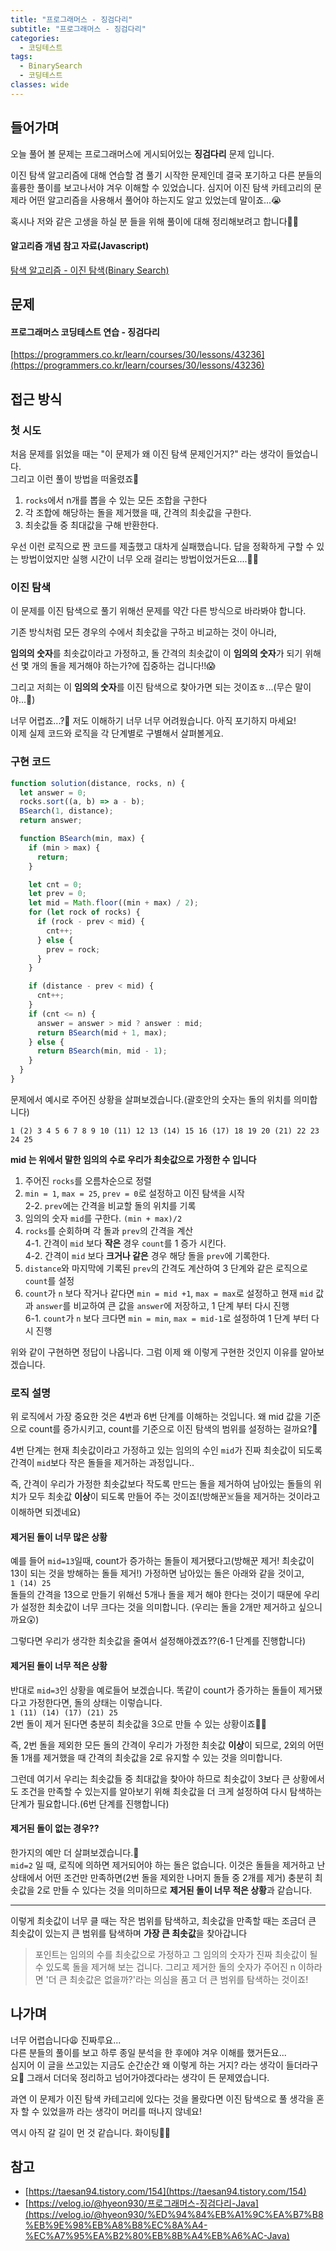 ```yaml
---
title: "프로그래머스 - 징검다리"
subtitle: "프로그래머스 - 징검다리"
categories:
  - 코딩테스트
tags:
  - BinarySearch
  - 코딩테스트
classes: wide
---
```


## 들어가며

오늘 풀어 볼 문제는 프로그래머스에 게시되어있는 **징검다리** 문제 입니다.

이진 탐색 알고리즘에 대해 연습할 겸 풀기 시작한 문제인데 결국 포기하고 다른 분들의 훌륭한 풀이를 보고나서야 겨우 이해할 수 있었습니다.
심지어 이진 탐색 카테고리의 문제라 어떤 알고리즘을 사용해서 풀어야 하는지도 알고 있었는데 말이죠...😭

혹시나 저와 같은 고생을 하실 분 들을 위해 풀이에 대해 정리해보려고 합니다👏🏻

#### 알고리즘 개념 참고 자료(Javascript)

[탐색 알고리즘 - 이진 탐색(Binary Search)](https://cjh5414.github.io/binary-search/)

## 문제

#### 프로그래머스 코딩테스트 연습 - 징검다리

[https://programmers.co.kr/learn/courses/30/lessons/43236](https://programmers.co.kr/learn/courses/30/lessons/43236)

## 접근 방식

### 첫 시도

처음 문제를 읽었을 때는 "이 문제가 왜 이진 탐색 문제인거지?" 라는 생각이 들었습니다.  
그리고 이런 풀이 방법을 떠올렸죠🤖

1. `rocks`에서 n개를 뽑을 수 있는 모든 조합을 구한다
2. 각 조합에 해당하는 돌을 제거했을 때, 간격의 최솟값을 구한다.
3. 최솟값들 중 최대값을 구해 반환한다.

우선 이런 로직으로 짠 코드를 제출했고 대차게 실패했습니다. 답을 정확하게 구할 수 있는 방법이었지만 실행 시간이 너무 오래 걸리는 방법이었거든요....🙅‍♂️

### 이진 탐색

이 문제를 이진 탐색으로 풀기 위해선 문제를 약간 다른 방식으로 바라봐야 합니다.

기존 방식처럼 모든 경우의 수에서 최솟값을 구하고 비교하는 것이 아니라,

**임의의 숫자**를 최솟값이라고 가정하고, 돌 간격의 최솟값이 이 **임의의 숫자**가 되기 위해선 몇 개의 돌을 제거해야 하는가?에 집중하는 겁니다!!😱

그리고 저희는 이 **임의의 숫자**를 이진 탐색으로 찾아가면 되는 것이죠ㅎ...(무슨 말이야...🐴)

너무 어렵죠...?🤯 저도 이해하기 너무 너무 어려웠습니다. 아직 포기하지 마세요!  
이제 실제 코드와 로직을 각 단계별로 구별해서 살펴볼게요.

### 구현 코드

```javascript
function solution(distance, rocks, n) {
  let answer = 0;
  rocks.sort((a, b) => a - b);
  BSearch(1, distance);
  return answer;

  function BSearch(min, max) {
    if (min > max) {
      return;
    }

    let cnt = 0;
    let prev = 0;
    let mid = Math.floor((min + max) / 2);
    for (let rock of rocks) {
      if (rock - prev < mid) {
        cnt++;
      } else {
        prev = rock;
      }
    }

    if (distance - prev < mid) {
      cnt++;
    }
    if (cnt <= n) {
      answer = answer > mid ? answer : mid;
      return BSearch(mid + 1, max);
    } else {
      return BSearch(min, mid - 1);
    }
  }
}
```

문제에서 예시로 주어진 상황을 살펴보겠습니다.(괄호안의 숫자는 돌의 위치를 의미합니다)

`1 (2) 3 4 5 6 7 8 9 10 (11) 12 13 (14) 15 16 (17) 18 19 20 (21) 22 23 24 25`

**mid 는 위에서 말한 임의의 수로 우리가 최솟값으로 가정한 수 입니다**

1. 주어진 `rocks`를 오름차순으로 정렬
2. `min = 1`, `max = 25`, `prev = 0`로 설정하고 이진 탐색을 시작  
   2-2. `prev`에는 간격을 비교할 돌의 위치를 기록
3. 임의의 숫자 `mid`를 구한다. `(min + max)/2`
4. `rocks`를 순회하며 각 돌과 `prev`의 간격을 계산  
   4-1. 간격이 `mid` 보다 **작은** 경우 `count`를 1 증가 시킨다.  
   4-2. 간격이 `mid` 보다 **크거나 같은** 경우 해당 돌을 `prev`에 기록한다.
5. `distance`와 마지막에 기록된 `prev`의 간격도 계산하여 3 단계와 같은 로직으로 `count`를 설정
6. `count`가 `n` 보다 작거나 같다면 `min = mid +1`, `max = max`로 설정하고 현재 `mid` 값과 `answer`를 비교하여 큰 값을 `answer`에 저장하고, 1 단계 부터 다시 진행  
   6-1. `count`가 `n` 보다 크다면 `min = min`, `max = mid-1`로 설정하여 1 단계 부터 다시 진행

위와 같이 구현하면 정답이 나옵니다. 그럼 이제 왜 이렇게 구현한 것인지 이유를 알아보겠습니다.

### 로직 설명

위 로직에서 가장 중요한 것은 4번과 6번 단계를 이해하는 것입니다.
왜 mid 값을 기준으로 count를 증가시키고, count를 기준으로 이진 탐색의 범위를 설정하는 걸까요?😬

4번 단계는 현재 최솟값이라고 가정하고 있는 임의의 수인 `mid`가 진짜 최솟값이 되도록 간격이 `mid`보다 작은 돌들을 제거하는 과정입니다..

즉, 간격이 우리가 가정한 최솟값보다 작도록 만드는 돌을 제거하여 남아있는 돌들의 위치가 모두 최솟값 **이상**이 되도록 만들어 주는 것이죠!(방해꾼☠️들을 제거하는 것이라고 이해하면 되겠네요)

#### 제거된 돌이 너무 많은 상황

예를 들어 `mid=13`일때, count가 증가하는 돌들이 제거됐다고(방해꾼 제거! 최솟값이 13이 되는 것을 방해하는 돌들 제거!) 가정하면 남아있는 돌은 아래와 같을 것이고,  
`1 (14) 25`  
돌들의 간격을 13으로 만들기 위해선 5개나 돌을 제거 해야 한다는 것이기 때문에 우리가 설정한 최솟값이 너무 크다는 것을 의미합니다.
(우리는 돌을 2개만 제거하고 싶으니까요😲)

그렇다면 우리가 생각한 최솟값을 줄여서 설정해야겠죠??(6-1 단계를 진행합니다)

#### 제거된 돌이 너무 적은 상황

반대로 `mid=3`인 상황을 예로들어 보겠습니다.
똑같이 count가 증가하는 돌들이 제거됐다고 가정한다면, 돌의 상태는 이렇습니다.  
`1 (11) (14) (17) (21) 25`  
2번 돌이 제거 된다면 충분히 최솟값을 3으로 만들 수 있는 상황이죠👍🏻

즉, 2번 돌을 제외한 모든 돌의 간격이 우리가 가정한 최솟값 **이상**이 되므로, 2외의 어떤 돌 1개를 제거했을 때 간격의 최솟값을 2로 유지할 수 있는 것을 의미합니다.

그런데 여기서 우리는 최솟값들 중 최대값을 찾아야 하므로 최솟값이 3보다 큰 상황에서도 조건을 만족할 수 있는지를 알아보기 위해 최솟값을 더 크게 설정하여 다시 탐색하는 단계가 필요합니다.(6번 단계를 진행합니다)

#### 제거된 돌이 없는 경우??

한가지의 예만 더 살펴보겠습니다.🤢  
`mid=2` 일 때, 로직에 의하면 제거되어야 하는 돌은 없습니다.
이것은 돌들을 제거하고 난 상태에서 어떤 조건만 만족하면(2번 돌을 제외한 나머지 돌들 중 2개를 제거) 충분히 최솟값을 2로 만들 수 있다는 것을 의미하므로 **제거된 돌이 너무 적은 상황**과 같습니다.

---

이렇게 최솟값이 너무 클 때는 작은 범위를 탐색하고, 최솟값을 만족할 때는 조금더 큰 최솟값이 있는지 큰 범위를 탐색하며 **가장 큰 최솟값**을 찾아갑니다

> 포인트는 임의의 수를 최솟값으로 가정하고 그 임의의 숫자가 진짜 최솟값이 될 수 있도록 돌을 제거해 보는 겁니다. 그리고 제거한 돌의 숫자가 주어진 n 이하라면 '더 큰 최솟값은 없을까?'라는 의심을 품고 더 큰 범위를 탐색하는 것이죠!

## 나가며

너무 어렵습니다😩 진짜루요...  
다른 분들의 풀이를 보고 하루 종일 분석을 한 후에야 겨우 이해를 했거든요...  
심지어 이 글을 쓰고있는 지금도 순간순간 왜 이렇게 하는 거지? 라는 생각이 들더라구요👻
그래서 더더욱 정리하고 넘어가야겠다라는 생각이 든 문제였습니다.

과연 이 문제가 이진 탐색 카테고리에 있다는 것을 몰랐다면 이진 탐색으로 풀 생각을 혼자 할 수 있었을까 라는 생각이 머리를 떠나지 않네요!

역시 아직 갈 길이 먼 것 같습니다. 화이팅👏🏻

## 참고

- [https://taesan94.tistory.com/154](https://taesan94.tistory.com/154)
- [https://velog.io/@hyeon930/프로그래머스-징검다리-Java](https://velog.io/@hyeon930/%ED%94%84%EB%A1%9C%EA%B7%B8%EB%9E%98%EB%A8%B8%EC%8A%A4-%EC%A7%95%EA%B2%80%EB%8B%A4%EB%A6%AC-Java)
